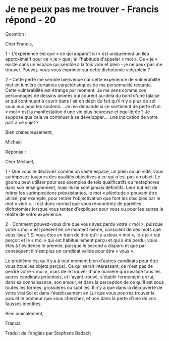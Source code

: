 # Je ne peux pas me trouver - Francis répond - 20

Question :

Cher Francis,

1 - L'exp&eacute;rience est que &laquo;&nbsp;ce qui appara&icirc;t ici&nbsp;&raquo; est uniquement un lieu approximatif pour ce &laquo;&nbsp;je&nbsp;&raquo; que j'ai l'habitude d'appeler &laquo;&nbsp;moi&nbsp;&raquo;. Ce &laquo;&nbsp;je&nbsp;&raquo; existe dans un espace qui semble &agrave; la fois vide et plein - je ne peux pas me trouver. Pouvez-vous vous exprimer sur cette dichotomie vide/plein ?

2 - Cette perte me semble bienvenue car cette exp&eacute;rience de vuln&eacute;rabilit&eacute; met en lumi&egrave;re certaines caract&eacute;ristiques de ma personnalit&eacute; restante. Cette vuln&eacute;rabilit&eacute; est &eacute;trange par moment. Je me sens comme ces personnages de dessins anim&eacute;s qui courent au-del&agrave; du bord d'une falaise et qui continuent &agrave; courir dans l'air en d&eacute;pit du fait qu'il n'y a plus de sol sous eux pour les soutenir... Je me demande si ce sentiment de perte d'un &laquo;&nbsp;moi&nbsp;&raquo; est la manifestation d&rsquo;une vie plus heureuse et &eacute;quilibr&eacute;e ? Je suppose que cela va continuer &agrave; se d&eacute;velopper.... une indication de votre part &agrave; ce sujet ?

Bien chaleureusement,

Micha&euml;l

R&eacute;ponse :

Cher Micha&euml;l,

1 - Que vous le d&eacute;criviez comme un vaste espace, un plein ou un vide, vous surimposez toujours des qualit&eacute;s objectives &agrave; ce qui n'est pas un objet. Le gourou peut utiliser pour ses exemples de tels qualificatifs ou m&eacute;taphores dans son enseignement, mais ils ne sont jamais d&eacute;finitifs. Leur but est de retirer les surimpositions pr&eacute;existantes, le mot &laquo;&nbsp;pl&eacute;nitude&nbsp;&raquo; pouvant &ecirc;tre utilis&eacute;, par exemple, pour retirer l'objectivation que font les disciples par le mot &laquo;&nbsp;vide&nbsp;&raquo;. Il est donc normal que vous rencontriez de pareilles dichotomies lorsque vous tentez d'expliquer pour vous ou pour les autres la r&eacute;alit&eacute; de votre exp&eacute;rience.

2 - Comment pouvez-vous dire que vous avez perdu votre &laquo;&nbsp;moi&nbsp;&raquo;, puisque votre &laquo;&nbsp;moi&nbsp;&raquo; est pr&eacute;sent en ce moment m&ecirc;me, conscient de ces mots que vous lisez ? Si vous &ecirc;tes en train de dire qu'il y a deux &laquo;&nbsp;moi&nbsp;&raquo;, le &laquo;&nbsp;je&nbsp;&raquo; qui per&ccedil;oit et le &laquo;&nbsp;moi&nbsp;&raquo; qui est habituellement per&ccedil;u et qui a &eacute;t&eacute; perdu, vous &ecirc;tes &agrave; l'&eacute;vidence le premier, puisque le second a disparu et que par cons&eacute;quent il n'est plus un candidat valide pour &ecirc;tre &laquo;&nbsp;vous&nbsp;&raquo;.

Le probl&egrave;me est qu'il y a &agrave; tout moment bien d'autres candidats pour &ecirc;tre vous (tous les objets per&ccedil;us). Ce qui serait int&eacute;ressant, ce n'est pas de perdre votre &laquo;&nbsp;moi&nbsp;&raquo;, mais de le trouver d'une mani&egrave;re qui invalide tous les autres candidats potentiels, et l'ayant trouv&eacute;, s'&eacute;tablir fermement en lui, dans sa connaissance, son amour, et dans la perception de ce qu'il est sous toutes les formes, grossi&egrave;res ou subtiles. Il n'y a que dans la d&eacute;couverte de votre vrai Soi et dans l'&eacute;tablissement en Lui que vous pourrez trouver la paix et le bonheur que vous cherchez, et non dans la perte d'une de vos fausses identit&eacute;s.

Bien amicalement,

Francis

Traduit de l'anglais par St&eacute;phane Badach

